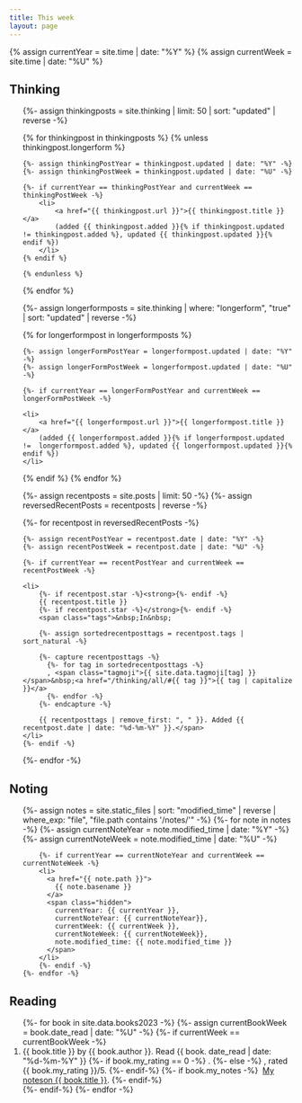 ```yaml
---
title: This week
layout: page
---
```


{% assign currentYear = site.time | date: "%Y" %}
{% assign currentWeek = site.time | date: "%U" %}

<h2 id="thinking">Thinking</h2>

<ol>

{%- assign thinkingposts = site.thinking | limit: 50 | sort: "updated" | reverse -%}

{% for thinkingpost in thinkingposts %}
    {% unless thinkingpost.longerform %}

    {%- assign thinkingPostYear = thinkingpost.updated | date: "%Y" -%}
    {%- assign thinkingPostWeek = thinkingpost.updated | date: "%U" -%}

    {%- if currentYear == thinkingPostYear and currentWeek == thinkingPostWeek -%}
        <li>
            <a href="{{ thinkingpost.url }}">{{ thinkingpost.title }}</a>
            (added {{ thinkingpost.added }}{% if thinkingpost.updated != thinkingpost.added %}, updated {{ thinkingpost.updated }}{% endif %})
        </li>
    {% endif %}

    {% endunless %}
{% endfor %}

{%- assign longerformposts = site.thinking | where: "longerform", "true" | sort: "updated" | reverse -%}

{% for longerformpost in longerformposts %}

    {%- assign longerFormPostYear = longerformpost.updated | date: "%Y" -%}
    {%- assign longerFormPostWeek = longerformpost.updated | date: "%U" -%}

    {%- if currentYear == longerFormPostYear and currentWeek == longerFormPostWeek -%}

    <li>
        <a href="{{ longerformpost.url }}">{{ longerformpost.title }}</a>
        (added {{ longerformpost.added }}{% if longerformpost.updated !=  longerformpost.added %}, updated {{ longerformpost.updated }}{% endif %})
    </li>

  {% endif %}
{% endfor %}

{%- assign recentposts = site.posts | limit: 50 -%}
{%- assign reversedRecentPosts = recentposts | reverse -%}

{%- for recentpost in reversedRecentPosts -%}
    
	{%- assign recentPostYear = recentpost.date | date: "%Y" -%}
	{%- assign recentPostWeek = recentpost.date | date: "%U" -%}

    {%- if currentYear == recentPostYear and currentWeek == recentPostWeek -%}

    <li>
        {%- if recentpost.star -%}<strong>{%- endif -%}
        {{ recentpost.title }} 
        {%- if recentpost.star -%}</strong>{%- endif -%}
        <span class="tags">&nbsp;In&nbsp;

        {%- assign sortedrecentposttags = recentpost.tags | sort_natural -%}

        {%- capture recentposttags -%}
          {%- for tag in sortedrecentposttags -%}
          , <span class="tagmoji">{{ site.data.tagmoji[tag] }}</span>&nbsp;<a href="/thinking/all/#{{ tag }}">{{ tag | capitalize }}</a>
          {%- endfor -%}
        {%- endcapture -%}

        {{ recentposttags | remove_first: ", " }}. Added {{ recentpost.date | date: "%d-%m-%Y" }}.</span>
    </li>
    {%- endif -%}
    
{%- endfor -%}

</ol>

<h2 id="noting">Noting</h2>

<ul>

{%- assign notes = site.static_files | sort: "modified_time" | reverse | where_exp: "file", "file.path contains '/notes/'" -%}
    {%- for note in notes -%}
        {%- assign currentNoteYear = note.modified_time | date: "%Y" -%}
        {%- assign currentNoteWeek = note.modified_time | date: "%U" -%}

        {%- if currentYear == currentNoteYear and currentWeek == currentNoteWeek -%}
        <li>
          <a href="{{ note.path }}">
            {{ note.basename }}
          </a>
          <span class="hidden">
            currentYear: {{ currentYear }},
            currentNoteYear: {{ currentNoteYear}},
            currentWeek: {{ currentWeek }},
            currentNoteWeek: {{ currentNoteWeek}},
            note.modified_time: {{ note.modified_time }}
          </span>
        </li>
        {%- endif -%}
    {%- endfor -%}
</ul>

<h2 id="reading">Reading</h2>

<ol>
{%- for book in site.data.books2023 -%}
    {%- assign currentBookWeek = book.date_read | date: "%U" -%}
    {%- if currentWeek == currentBookWeek -%}
        <li>
            {{ book.title }} by {{ book.author }}. Read {{ book. date_read | date: "%d-%m-%Y" }}
            {%- if book.my_rating == 0 -%}
            .
            {%- else -%}
            , rated {{ book.my_rating }}/5.
            {%- endif-%}
            {%- if book.my_notes -%}
            &nbsp;<a href="{{ book.my_notes }}">My notes<span class="sr-only">on {{ book.title }}</span></a>.
            {%- endif-%}
        </li>
    {%- endif-%}
{%- endfor -%}
</ol>
